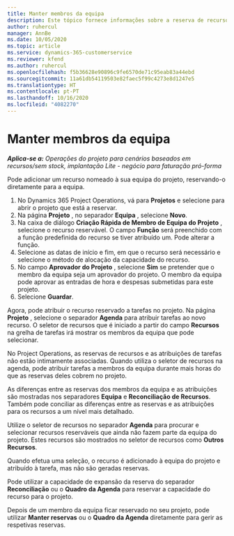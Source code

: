 ```yaml
---
title: Manter membros da equipa
description: Este tópico fornece informações sobre a reserva de recursos nomeados para as equipas do projeto e atribuir às mesmas tarefas
author: ruhercul
manager: AnnBe
ms.date: 10/05/2020
ms.topic: article
ms.service: dynamics-365-customerservice
ms.reviewer: kfend
ms.author: ruhercul
ms.openlocfilehash: f5b36628e90896c9fe6570de71c95eab83a44ebd
ms.sourcegitcommit: 11a61db54119503e82faec5f99c4273e8d1247e5
ms.translationtype: HT
ms.contentlocale: pt-PT
ms.lasthandoff: 10/16/2020
ms.locfileid: "4082270"
---
```

# <a name="maintain-team-members"></a>Manter membros da equipa

_**Aplica-se a:** Operações do projeto para cenários baseados em recursos/sem stock, implantação Lite - negócio para faturação pró-forma_

Pode adicionar um recurso nomeado à sua equipa do projeto, reservando-o diretamente para a equipa.

1. No Dynamics 365 Project Operations, vá para **Projetos** e selecione para abrir o projeto que está a reservar.
2. Na página **Projeto** , no separador **Equipa** , selecione **Novo**. 
3. Na caixa de diálogo **Criação Rápida de Membro de Equipa do Projeto** , selecione o recurso reservável. O campo **Função** será preenchido com a função predefinida do recurso se tiver atribuído um. Pode alterar a função. 
4. Selecione as datas de início e fim, em que o recurso será necessário e selecione o método de alocação da capacidade do recurso. 
5. No campo **Aprovador do Projeto** , selecione **Sim** se pretender que o membro da equipa seja um aprovador do projeto. O membro da equipa pode aprovar as entradas de hora e despesas submetidas para este projeto. 
6. Selecione **Guardar**.

Agora, pode atribuir o recurso reservado a tarefas no projeto. Na página **Projeto** , selecione o separador **Agenda** para atribuir tarefas ao novo recurso. O seletor de recursos que é iniciado a partir do campo **Recursos** na grelha de tarefas irá mostrar os membros da equipa que pode selecionar.


No Project Operations, as reservas de recursos e as atribuições de tarefas não estão intimamente associadas. Quando utiliza o seletor de recursos na agenda, pode atribuir tarefas a membros da equipa durante mais horas do que as reservas deles cobrem no projeto.

As diferenças entre as reservas dos membros da equipa e as atribuições são mostradas nos separadores **Equipa** e **Reconciliação de Recursos**. Também pode conciliar as diferenças entre as reservas e as atribuições para os recursos a um nível mais detalhado.

Utilize o seletor de recursos no separador **Agenda** para procurar e selecionar recursos reserváveis que ainda não fazem parte da equipa do projeto. Estes recursos são mostrados no seletor de recursos como **Outros Recursos**.

Quando efetua uma seleção, o recurso é adicionado à equipa do projeto e atribuído à tarefa, mas não são geradas reservas.

Pode utilizar a capacidade de expansão da reserva do separador **Reconciliação** ou o **Quadro da Agenda** para reservar a capacidade do recurso para o projeto.

Depois de um membro da equipa ficar reservado no seu projeto, pode utilizar **Manter reservas** ou o **Quadro da Agenda** diretamente para gerir as respetivas reservas.
